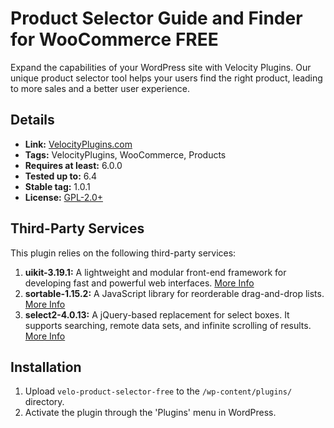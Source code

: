 # Product Selector Guide and Finder for WooCommerce FREE

Expand the capabilities of your WordPress site with Velocity Plugins. Our unique product selector tool helps your users find the right product, leading to more sales and a better user experience.

## Details

- **Link:** [VelocityPlugins.com](https://VelocityPlugins.com)
- **Tags:** VelocityPlugins, WooCommerce, Products
- **Requires at least:** 6.0.0
- **Tested up to:** 6.4
- **Stable tag:** 1.0.1
- **License:** [GPL-2.0+](http://www.gnu.org/licenses/gpl-2.0.txt)

## Third-Party Services

This plugin relies on the following third-party services:

1. **uikit-3.19.1:** A lightweight and modular front-end framework for developing fast and powerful web interfaces. [More Info](https://getuikit.com/)
2. **sortable-1.15.2:** A JavaScript library for reorderable drag-and-drop lists. [More Info](https://sortablejs.github.io/Sortable/)
3. **select2-4.0.13:** A jQuery-based replacement for select boxes. It supports searching, remote data sets, and infinite scrolling of results. [More Info](https://select2.org/)

## Installation

1. Upload `velo-product-selector-free` to the `/wp-content/plugins/` directory.
2. Activate the plugin through the 'Plugins' menu in WordPress.